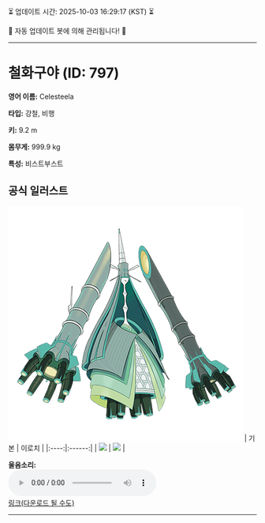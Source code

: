 
⏳ 업데이트 시간: 2025-10-03 16:29:17 (KST) ⏳

🤖 자동 업데이트 봇에 의해 관리됩니다! 🤖

---

# 철화구야 (ID: 797)
**영어 이름:** Celesteela

**타입:** 강철, 비행

**키:** 9.2 m

**몸무게:** 999.9 kg

**특성:** 비스트부스트

## 공식 일러스트
![](https://raw.githubusercontent.com/PokeAPI/sprites/master/sprites/pokemon/other/official-artwork/797.png)
| 기본 | 이로치 |
|:----:|:------:|
| <img src="http://play.pokemonshowdown.com/sprites/ani/celesteela.gif" width="200"> | <img src="http://play.pokemonshowdown.com/sprites/ani-shiny/celesteela.gif" width="200"> |

**울음소리:**<br><audio controls src="https://raw.githubusercontent.com/PokeAPI/cries/main/cries/pokemon/latest/797.ogg"></audio><br> [링크(다운로드 될 수도)](https://raw.githubusercontent.com/PokeAPI/cries/main/cries/pokemon/latest/797.ogg)


---

